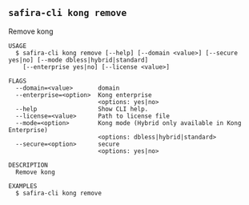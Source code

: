 <!-- order:21 -->
<!-- PLEASE! Don't edit this file, auto generated! -->

## `safira-cli kong remove`

Remove kong

```
USAGE
  $ safira-cli kong remove [--help] [--domain <value>] [--secure yes|no] [--mode dbless|hybrid|standard]
    [--enterprise yes|no] [--license <value>]

FLAGS
  --domain=<value>       domain
  --enterprise=<option>  Kong enterprise
                         <options: yes|no>
  --help                 Show CLI help.
  --license=<value>      Path to license file
  --mode=<option>        Kong mode (Hybrid only available in Kong Enterprise)
                         <options: dbless|hybrid|standard>
  --secure=<option>      secure
                         <options: yes|no>

DESCRIPTION
  Remove kong

EXAMPLES
  $ safira-cli kong remove
```
